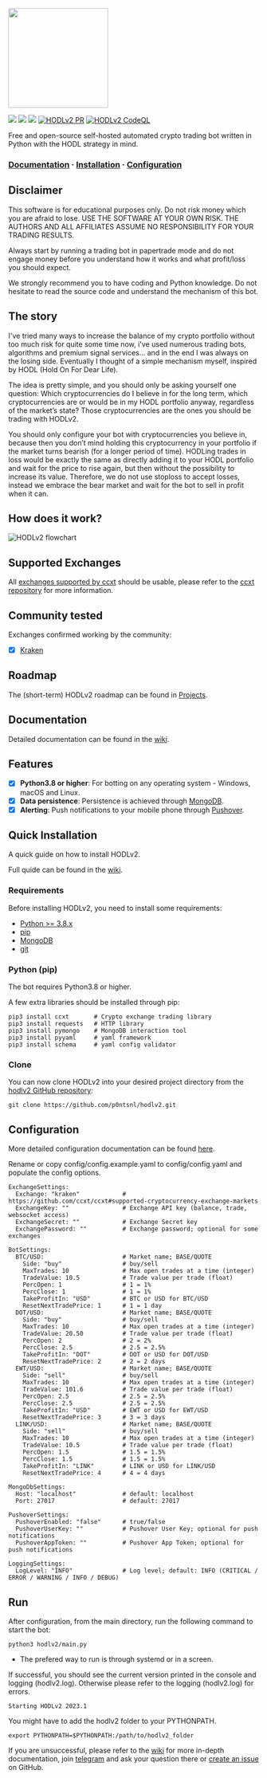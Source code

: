 <img src="https://user-images.githubusercontent.com/25501135/212428793-42e04984-62c2-469e-a661-5d343497c453.png" width=200 height=200>

![](https://img.shields.io/github/stars/p0ntsNL/hodlv2?style=social)
![](https://img.shields.io/github/forks/p0ntsNL/hodlv2?style=social)
[![](https://img.shields.io/badge/Telegram%20community-HODLV2?logo=telegram)](https://t.me/hodlv2)
[![HODLv2 PR](https://github.com/p0ntsnl/hodlv2/workflows/PR/badge.svg)](https://github.com/p0ntsnl/hodlv2/actions/)
[![HODLv2 CodeQL](https://github.com/p0ntsnl/hodlv2/workflows/CodeQL/badge.svg)](https://github.com/p0ntsnl/hodlv2/actions/)

Free and open-source self-hosted automated crypto trading bot written in Python with the HODL strategy in mind.

### [Documentation](https://github.com/p0ntsNL/hodlv2/wiki) · [Installation](https://github.com/p0ntsNL/hodlv2/wiki/Install) · [Configuration](https://github.com/p0ntsNL/hodlv2/wiki/Configuration)

## Disclaimer

This software is for educational purposes only. Do not risk money which
you are afraid to lose. USE THE SOFTWARE AT YOUR OWN RISK. THE AUTHORS
AND ALL AFFILIATES ASSUME NO RESPONSIBILITY FOR YOUR TRADING RESULTS.

Always start by running a trading bot in papertrade mode and do not engage money
before you understand how it works and what profit/loss you should
expect.

We strongly recommend you to have coding and Python knowledge. Do not
hesitate to read the source code and understand the mechanism of this bot.

## The story

I've tried many ways to increase the balance of my crypto portfolio without too much risk for quite some time now, i've used numerous trading bots, algorithms and premium signal services... and in the end I was always on the losing side.
Eventually I thought of a simple mechanism myself, inspired by HODL (Hold On For Dear Life).

The idea is pretty simple, and you should only be asking yourself one question:
Which cryptocurrencies do I believe in for the long term, which cryptocurrencies are or would be in my HODL portfolio anyway, regardless of the market’s state? Those cryptocurrencies are the ones you should be trading with HODLv2.

You should only configure your bot with cryptocurrencies you believe in, because then you don’t mind holding this cryptocurrency in your portfolio if the market turns bearish (for a longer period of time).
HODLing trades in loss would be exactly the same as directly adding it to your HODL portfolio and wait for the price to rise again, but then without the possibility to increase its value. Therefore, we do not use stoploss to accept losses, instead we embrace the bear market and wait for the bot to sell in profit when it can.

## How does it work?

![HODLv2 flowchart](https://user-images.githubusercontent.com/25501135/213145451-2a446a40-5ea4-4064-975a-7436abf7425f.svg)

## Supported Exchanges

All [exchanges supported by ccxt](https://github.com/ccxt/ccxt/#supported-cryptocurrency-exchange-markets) should be usable, please refer to the [ccxt repository](https://github.com/ccxt/ccxt) for more information.

## Community tested

Exchanges confirmed working by the community:

- [X] [Kraken](https://kraken.com/)

## Roadmap

The (short-term) HODLv2 roadmap can be found in [Projects](https://github.com/p0ntsNL/hodlv2/projects).

## Documentation

Detailed documentation can be found in the [wiki](https://github.com/p0ntsNL/hodlv2/wiki).

## Features

- [x] **Python3.8 or higher**: For botting on any operating system - Windows, macOS and Linux.
- [x] **Data persistence**: Persistence is achieved through [MongoDB](https://mongodb.com).
- [x] **Alerting**: Push notifications to your mobile phone through [Pushover](https://pushover.com).

## Quick Installation

A quick guide on how to install HODLv2.

Full quide can be found in the [wiki](https://github.com/p0ntsNL/hodlv2/wiki).

### Requirements 

Before installing HODLv2, you need to install some requirements:

- [Python >= 3.8.x](https://docs.python-guide.org/starting/installation/)
- [pip](https://pip.pypa.io/en/stable/installing/)
- [MongoDB](https://www.mongodb.com/docs/manual/administration/install-community/)
- [git](https://git-scm.com/book/en/v2/Getting-Started-Installing-Git)

### Python (pip)

The bot requires Python3.8 or higher.

A few extra libraries should be installed through pip:
```
pip3 install ccxt       # Crypto exchange trading library
pip3 install requests   # HTTP library
pip3 install pymongo    # MongoDB interaction tool
pip3 install pyyaml     # yaml framework
pip3 install schema     # yaml config validator
```

### Clone

You can now clone HODLv2 into your desired project directory from the [hodlv2 GitHub repository](https://github.com/p0ntsnl/hodlv2):
```
git clone https://github.com/p0ntsnl/hodlv2.git
```

## Configuration

More detailed configuration documentation can be found [here](https://github.com/p0ntsNL/hodlv2/wiki/Configuration).

Rename or copy config/config.example.yaml to config/config.yaml and populate the config options.

```
ExchangeSettings:
  Exchange: "kraken"            # https://github.com/ccxt/ccxt#supported-cryptocurrency-exchange-markets
  ExchangeKey: ""               # Exchange API key (balance, trade, websocket access)
  ExchangeSecret: ""            # Exchange Secret key
  ExchangePassword: ""          # Exchange password; optional for some exchanges

BotSettings:
  BTC/USD:                      # Market name; BASE/QUOTE
    Side: "buy"                 # buy/sell
    MaxTrades: 10               # Max open trades at a time (integer)
    TradeValue: 10.5            # Trade value per trade (float)
    PercOpen: 1                 # 1 = 1%
    PercClose: 1                # 1 = 1%
    TakeProfitIn: "USD"         # BTC or USD for BTC/USD
    ResetNextTradePrice: 1      # 1 = 1 day
  DOT/USD:                      # Market name; BASE/QUOTE
    Side: "buy"                 # buy/sell
    MaxTrades: 10               # Max open trades at a time (integer)
    TradeValue: 20.50           # Trade value per trade (float)
    PercOpen: 2                 # 2 = 2%
    PercClose: 2.5              # 2.5 = 2.5%
    TakeProfitIn: "DOT"         # DOT or USD for DOT/USD
    ResetNextTradePrice: 2      # 2 = 2 days
  EWT/USD:                      # Market name; BASE/QUOTE
    Side: "sell"                # buy/sell
    MaxTrades: 10               # Max open trades at a time (integer)
    TradeValue: 101.6           # Trade value per trade (float)
    PercOpen: 2.5               # 2.5 = 2.5%
    PercClose: 2.5              # 2.5 = 2.5%
    TakeProfitIn: "USD"         # EWT or USD for EWT/USD
    ResetNextTradePrice: 3      # 3 = 3 days
  LINK/USD:                     # Market name; BASE/QUOTE
    Side: "sell"                # buy/sell
    MaxTrades: 10               # Max open trades at a time (integer)
    TradeValue: 10.5            # Trade value per trade (float)
    PercOpen: 1.5               # 1.5 = 1.5%
    PercClose: 1.5              # 1.5 = 1.5%
    TakeProfitIn: "LINK"        # LINK or USD for LINK/USD
    ResetNextTradePrice: 4      # 4 = 4 days

MongoDbSettings:
  Host: "localhost"             # default: localhost
  Port: 27017                   # default: 27017

PushoverSettings:
  PushoverEnabled: "false"      # true/false
  PushoverUserKey: ""           # Pushover User Key; optional for push notifications
  PushoverAppToken: ""          # Pushover App Token; optional for push notifications

LoggingSettings:
  LogLevel: "INFO"              # Log level; default: INFO (CRITICAL / ERROR / WARNING / INFO / DEBUG)
```

## Run

After configuration, from the main directory, run the following command to start the bot:
```
python3 hodlv2/main.py
```
* The prefered way to run is through systemd or in a screen.

If successful, you should see the current version printed in the console and logging (hodlv2.log). Otherwise please refer to the logging (hodlv2.log) for errors.
```
Starting HODLv2 2023.1
```

You might have to add the hodlv2 folder to your PYTHONPATH.
```
export PYTHONPATH=$PYTHONPATH:/path/to/hodlv2_folder
```

If you are unsuccessful, please refer to the [wiki](https://github.com/p0ntsNL/hodlv2/wiki) for more in-depth documentation, join [telegram](https://t.me/hodlv2) and ask your question there or [create an issue](https://github.com/p0ntsNL/hodlv2/issues) on GitHub.
